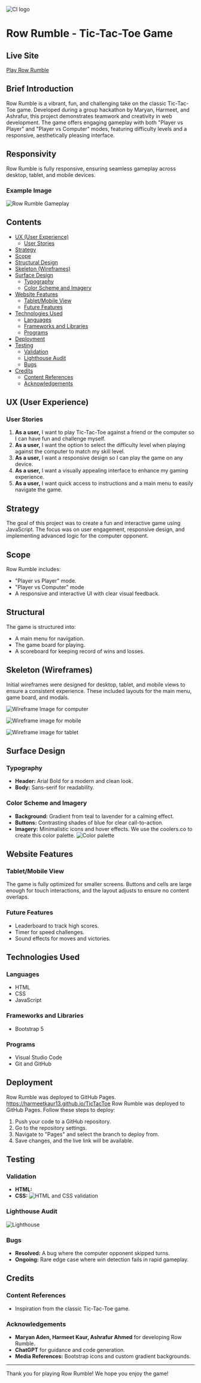 ![CI logo](https://codeinstitute.s3.amazonaws.com/fullstack/ci_logo_small.png)
# Row Rumble - Tic-Tac-Toe Game
## Live Site
[Play Row Rumble](https://harmeetkaur13.github.io/TicTacToe/)
## Brief Introduction
Row Rumble is a vibrant, fun, and challenging take on the classic Tic-Tac-Toe game. Developed during a group hackathon by Maryan, Harmeet, and Ashrafur, this project demonstrates teamwork and creativity in web development. The game offers engaging gameplay with both "Player vs Player" and "Player vs Computer" modes, featuring difficulty levels and a responsive, aesthetically pleasing interface.
## Responsivity
Row Rumble is fully responsive, ensuring seamless gameplay across desktop, tablet, and mobile devices.
### Example Image
![Row Rumble Gameplay](assets/images/RowRumble.png)
## Contents
- [UX (User Experience)](#ux-user-experience)
  - [User Stories](#user-stories)
- [Strategy](#strategy)
- [Scope](#scope)
- [Structural Design](#structural)
- [Skeleton (Wireframes)](#skeleton-wireframes)
- [Surface Design](#surface-design)
  - [Typography](#typography)
  - [Color Scheme and Imagery](#color-scheme-and-imagery)
- [Website Features](#website-features)
  - [Tablet/Mobile View](#tablet-mobile-view)
  - [Future Features](#future-features)
- [Technologies Used](#technologies-used)
  - [Languages](#languages)
  - [Frameworks and Libraries](#frameworks-and-libraries)
  - [Programs](#programs)
- [Deployment](#deployment)
- [Testing](#testing)
  - [Validation](#validation)
  - [Lighthouse Audit](#lighthouse-audit)
  - [Bugs](#bugs)
- [Credits](#credits)
  - [Content References](#content-references)
  - [Acknowledgements](#acknowledgements)
## UX (User Experience)
### User Stories
1. **As a user,** I want to play Tic-Tac-Toe against a friend or the computer so I can have fun and challenge myself.
2. **As a user,** I want the option to select the difficulty level when playing against the computer to match my skill level.
3. **As a user,** I want a responsive design so I can play the game on any device.
4. **As a user,** I want a visually appealing interface to enhance my gaming experience.
5. **As a user,** I want quick access to instructions and a main menu to easily navigate the game.
## Strategy
The goal of this project was to create a fun and interactive game using JavaScript. The focus was on user engagement, responsive design, and implementing advanced logic for the computer opponent.
## Scope
Row Rumble includes:
- "Player vs Player" mode.
- "Player vs Computer" mode
- A responsive and interactive UI with clear visual feedback.
## Structural
The game is structured into:
- A main menu for navigation.
- The game board for playing.
- A scoreboard for keeping record of wins and losses.
## Skeleton (Wireframes)
Initial wireframes were designed for desktop, tablet, and mobile views to ensure a consistent experience. These included layouts for the main menu, game board, and modals.


![Wireframe Image for computer](assets/images/Wireframe%20-%20Computer.png)


![Wireframe image for mobile](assets/images/Wireframe%20-%20Mobile.png)

![Wireframe image for tablet](assets/images/Wireframe%20-%20Tablet.png)

## Surface Design
### Typography
- **Header:** Arial Bold for a modern and clean look.
- **Body:** Sans-serif for readability.
### Color Scheme and Imagery
- **Background:** Gradient from teal to lavender for a calming effect.
- **Buttons:** Contrasting shades of blue for clear call-to-action.
- **Imagery:** Minimalistic icons and hover effects.
We use the coolers.co to create this color palette.
![Color palette](assets/images/colourpalette.png)
## Website Features
### Tablet/Mobile View
The game is fully optimized for smaller screens. Buttons and cells are large enough for touch interactions, and the layout adjusts to ensure no content overlaps.
### Future Features
- Leaderboard to track high scores.
- Timer for speed challenges.
- Sound effects for moves and victories.
## Technologies Used
### Languages
- HTML
- CSS
- JavaScript
### Frameworks and Libraries
- Bootstrap 5
### Programs
- Visual Studio Code
- Git and GitHub
## Deployment
Row Rumble was deployed to GitHub Pages. https://harmeetkaur13.github.io/TicTacToe
Row Rumble was deployed to GitHub Pages. Follow these steps to deploy:
1. Push your code to a GitHub repository.
2. Go to the repository settings.
3. Navigate to "Pages" and select the branch to deploy from.
4. Save changes, and the live link will be available.
## Testing
### Validation
- **HTML:**
- **CSS:**
![HTML and CSS validation](assets/images/HtmlCssValidation.png)
### Lighthouse Audit
![Lighthouse](assets/images/lighthouse.png)

### Bugs
- **Resolved:** A bug where the computer opponent skipped turns.
- **Ongoing:** Rare edge case where win detection fails in rapid gameplay.
## Credits
### Content References
- Inspiration from the classic Tic-Tac-Toe game.
### Acknowledgements
- **Maryan Aden, Harmeet Kaur, Ashrafur Ahmed** for developing Row Rumble.
- **ChatGPT** for guidance and code generation.
- **Media References:** Bootstrap icons and custom gradient backgrounds.
---
Thank you for playing Row Rumble! We hope you enjoy the game!
